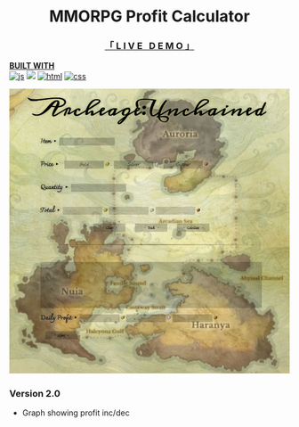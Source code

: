 <h1 align="center">MMORPG Profit Calculator</h1>
<h3 align="center"> 
<a href="https://xerilius.github.io/mmo-profit-calculator/">「 L I V E &nbsp; D E M O 」</a>
</h3>

<b><ins>BUILT WITH</ins></b>  
<a href="https://developer.mozilla.org/en-US/docs/Web/JavaScript">
  <img alt="js" src="https://icongr.am/devicon/javascript-original.svg?size=50"></a> 
<a href="https://jquery.com/">
<img src="https://icongr.am/devicon/jquery-original.svg?size=50"></a>
<a href="https://developer.mozilla.org/en-US/docs/Web/Guide/HTML/HTML5">
  <img alt="html" src="https://icongr.am/devicon/html5-original-wordmark.svg?size=60"></a>
<a href="https://developer.mozilla.org/en-US/docs/Web/CSS">
  <img alt="css" src="https://icongr.am/devicon/css3-original-wordmark.svg?size=60"></a>


![Calculator](static/img/calculator.JPG)  

### Version 2.0 
* Graph showing profit inc/dec
